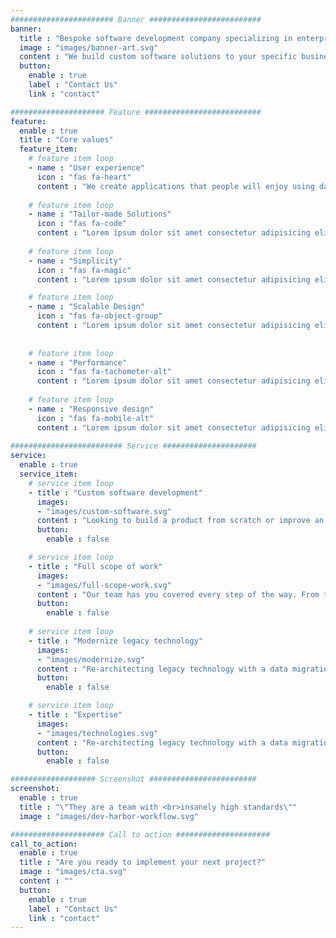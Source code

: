 ```yaml
---
####################### Banner #########################
banner:
  title : "Bespoke software development company specializing in enterprise applications"
  image : "images/banner-art.svg"
  content : "We build custom software solutions to your specific business needs. We’re trusted by both local and global companies in multiple industries and are confident we can improve your organization with an exceptional product."
  button:
    enable : true
    label : "Contact Us"
    link : "contact"

##################### Feature ##########################
feature:
  enable : true
  title : "Core values"
  feature_item:
    # feature item loop
    - name : "User experience"
      icon : "fas fa-heart"
      content : "We create applications that people will enjoy using daily"
      
    # feature item loop
    - name : "Tailor-made Solutions"
      icon : "fas fa-code"
      content : "Lorem ipsum dolor sit amet consectetur adipisicing elit quam nihil"
      
    # feature item loop
    - name : "Simplicity"
      icon : "fas fa-magic"
      content : "Lorem ipsum dolor sit amet consectetur adipisicing elit quam nihil"

    # feature item loop
    - name : "Scalable Design"
      icon : "fas fa-object-group"
      content : "Lorem ipsum dolor sit amet consectetur adipisicing elit quam nihil"
      
      
    # feature item loop
    - name : "Performance"
      icon : "fas fa-tachometer-alt"
      content : "Lorem ipsum dolor sit amet consectetur adipisicing elit quam nihil"
      
    # feature item loop
    - name : "Responsive design"
      icon : "fas fa-mobile-alt"
      content : "Lorem ipsum dolor sit amet consectetur adipisicing elit quam nihil"
      
######################### Service #####################
service:
  enable : true
  service_item:
    # service item loop
    - title : "Custom software development"
      images:
      - "images/custom-software.svg"
      content : "Looking to build a product from scratch or improve an existing one? We are your one-stop-shop for the complete custom software development lifecycle.<br> We take care of design, development, and consultancy to develop bespoke software solutions for businesses around the world.<br> If you want to take your brand to the next level, custom software designed specifically for your organization is one of the smartest ways to do it. It’s yours alone, and no one else has anything like it."
      button:
        enable : false

    # service item loop
    - title : "Full scope of work"
      images:
      - "images/full-scope-work.svg"
      content : "Our team has you covered every step of the way. From the initial product discussions and ideas, through system design, application development and UI design, all the way to release and maintenance - we've got it all covered."
      button:
        enable : false
    
    # service item loop
    - title : "Modernize legacy technology"
      images:
      - "images/modernize.svg"
      content : "Re-architecting legacy technology with a data migration plan for better user experience to support digital transformation."
      button:
        enable : false

    # service item loop
    - title : "Expertise"
      images:
      - "images/technologies.svg"
      content : "Re-architecting legacy technology with a data migration plan for better user experience to support digital transformation."
      button:
        enable : false

################### Screenshot ########################
screenshot:
  enable : true
  title : "\"They are a team with <br>insanely high standards\""
  image : "images/dev-harbor-workflow.svg"

##################### Call to action #####################
call_to_action:
  enable : true
  title : "Are you ready to implement your next project?"
  image : "images/cta.svg"
  content : ""
  button:
    enable : true
    label : "Contact Us"
    link : "contact"
---
```

